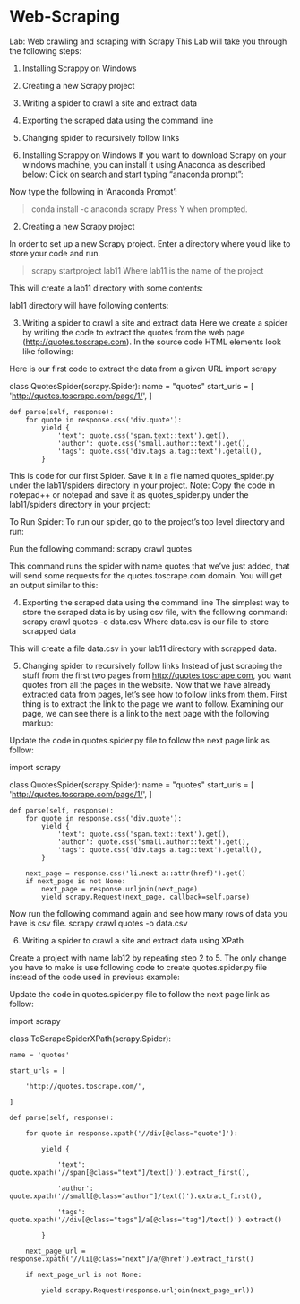 # Web-Scraping
Lab: Web crawling and scraping with Scrapy
This Lab will take you through the following steps:
1.	Installing Scrappy on Windows
2.	Creating a new Scrapy project
3.	Writing a spider to crawl a site and extract data
4.	Exporting the scraped data using the command line
5.	Changing spider to recursively follow links

1.	Installing Scrappy on Windows
If you want to download Scrapy on your windows machine, you can install it using Anaconda as described below: 
Click on search   and start typing “anaconda prompt”:
 

 
Now type the following in ‘Anaconda Prompt’:
> conda install -c anaconda scrapy 
Press Y when prompted.


2.	Creating a new Scrapy project

In order to set up a new Scrapy project. Enter a directory where you’d like to store your code and run. 
> scrapy startproject lab11
Where lab11 is the name of the project
 
This will create a lab11 directory with some contents:
 
lab11 directory will have following contents:
 
 
3.	Writing a spider to crawl a site and extract data
Here we create a spider by writing the code to extract the quotes from the web page (http://quotes.toscrape.com). In the source code HTML elements look like following:
 
Here is our first code to extract the data from a given URL
import scrapy


class QuotesSpider(scrapy.Spider):
    name = "quotes"
    start_urls = [
        'http://quotes.toscrape.com/page/1/',
    ]

    def parse(self, response):
        for quote in response.css('div.quote'):
            yield {
                'text': quote.css('span.text::text').get(),
                'author': quote.css('small.author::text').get(),
                'tags': quote.css('div.tags a.tag::text').getall(),
            }
 
 This is code for our first Spider. Save it in a file named quotes_spider.py under the lab11/spiders directory in your project.
Note: Copy the code in notepad++ or notepad and save it as quotes_spider.py under the lab11/spiders directory in your project:
 

To Run Spider:
To run our spider, go to the project’s top level directory and run:
 
Run the following command: 
scrapy crawl quotes
 
This command runs the spider with name quotes that we’ve just added, that will send some requests for the quotes.toscrape.com domain. You will get an output similar to this:
 
4.	Exporting the scraped data using the command line
The simplest way to store the scraped data is by using csv file, with the following command:
scrapy crawl quotes -o data.csv
Where data.csv is our file to store scrapped data
 
This will create a file data.csv in your lab11 directory with scrapped data.
 

 
5.	Changing spider to recursively follow links
Instead of just scraping the stuff from the first two pages from http://quotes.toscrape.com, you want quotes from all the pages in the website.
Now that we have already extracted data from pages, let’s see how to follow links from them. First thing is to extract the link to the page we want to follow. Examining our page, we can see there is a link to the next page with the following markup:
 
Update the code in quotes.spider.py file to follow the next page link as follow:

import scrapy


class QuotesSpider(scrapy.Spider):
    name = "quotes"
    start_urls = [
        'http://quotes.toscrape.com/page/1/',
    ]

    def parse(self, response):
        for quote in response.css('div.quote'):
            yield {
                'text': quote.css('span.text::text').get(),
                'author': quote.css('small.author::text').get(),
                'tags': quote.css('div.tags a.tag::text').getall(),
            }

        next_page = response.css('li.next a::attr(href)').get()
        if next_page is not None:
            next_page = response.urljoin(next_page)
            yield scrapy.Request(next_page, callback=self.parse)
 

Now run the following command again and see how many rows of data you have is csv file. 
scrapy crawl quotes -o data.csv
 


6.	Writing a spider to crawl a site and extract data using XPath

Create a project with name lab12 by repeating step 2 to 5. The only change you have to make is use following code to create quotes.spider.py file instead of the code used in previous example: 

Update the code in quotes.spider.py file to follow the next page link as follow:

import scrapy

class ToScrapeSpiderXPath(scrapy.Spider):

    name = 'quotes'

    start_urls = [

        'http://quotes.toscrape.com/',

    ]

    def parse(self, response):

        for quote in response.xpath('//div[@class="quote"]'):

            yield {

                'text': quote.xpath('//span[@class="text"]/text()').extract_first(),

                'author': quote.xpath('//small[@class="author"]/text()').extract_first(),

                'tags': quote.xpath('//div[@class="tags"]/a[@class="tag"]/text()').extract()

            }

        next_page_url = response.xpath('//li[@class="next"]/a/@href').extract_first()

        if next_page_url is not None:

            yield scrapy.Request(response.urljoin(next_page_url))
	 


